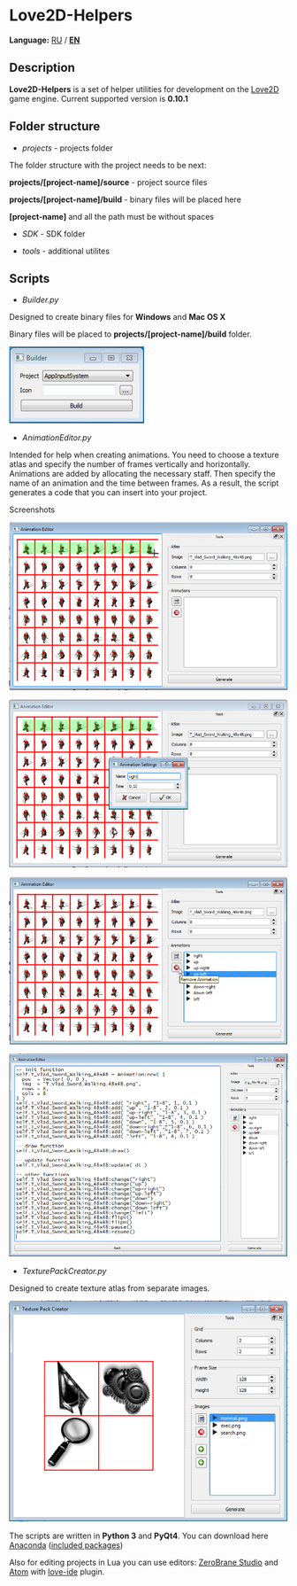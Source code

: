 # Love2D-Helpers

**Language:** [RU](README.md) / [**EN**](README-en.md)

## Description

**Love2D-Helpers** is a set of helper utilities for development on the [Love2D](http://love2d.org/) game engine.
Current supported version is **0.10.1**


## Folder structure

* *projects* - projects folder

The folder structure with the project needs to be next:

**projects/[project-name]/source** - project source files

**projects/[project-name]/build** - binary files will be placed here

**[project-name]** and all the path must be without spaces

* *SDK* - SDK folder

* *tools* - additional utilites


## Scripts

* *Builder.py*

Designed to create binary files for **Windows** and **Mac OS X**

Binary files will be placed to **projects/[project-name]/build** folder.

![Builder.py](/img/Builder.png)


* *AnimationEditor.py*

Intended for help when creating animations. You need to choose a texture atlas and specify the number of frames vertically and horizontally.
Animations are added by allocating the necessary staff. Then specify the name of an animation and the time between frames.
As a result, the script generates a code that you can insert into your project.

Screenshots

![AnimationEditor.py](/img/AnimationEditor_1.png)

![AnimationEditor.py](/img/AnimationEditor_2.png)

![AnimationEditor.py](/img/AnimationEditor_3.png)

![AnimationEditor.py](/img/AnimationEditor_4.png)


* *TexturePackCreator.py*

Designed to create texture atlas from separate images.

![TexturePackCreator.py](/img/TexturePackCreator.png)


The scripts are written in **Python 3** and **PyQt4**. You can download here [Anaconda](https://store.continuum.io/cshop/anaconda/) ([included packages](https://docs.continuum.io/anaconda/pkg-docs))

Also for editing projects in Lua you can use editors: [ZeroBrane Studio](https://studio.zerobrane.com/) and [Atom](https://atom.io/) with [love-ide](https://atom.io/packages/love-ide) plugin.
